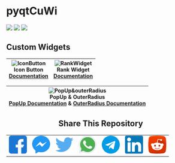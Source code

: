 # pyqtCuWi
<p>
  <img src="https://img.shields.io/badge/python-3.6%2B-informational?style=flat-square&logo=python">
  <img src="https://img.shields.io/badge/license-GPL%203.0-succes.svg?style=flat-square&logo=license">
  <img src="https://img.shields.io/badge/version-1.0.1-important?style=flat-square">
</p>
<h2>Custom Widgets </h2>
<center>

| ![IconButton](https://github.com/myygunduz/pyqtCuWi/blob/main/gifs/iconButton.gif) <br> Icon Button <br> [Documentation](https://github.com/myygunduz/pyqtCuWi/blob/main/documentation.md#iconbutton) |  ![RankWidget](https://github.com/myygunduz/pyqtCuWi/blob/main/gifs/rankWidget.gif) <br> Rank Widget <br> [Documentation](https://github.com/myygunduz/pyqtCuWi/blob/main/documentation.md#rank-widget) |
| :---: | :---: |



| ![PopUp&outerRadius](https://github.com/myygunduz/pyqtCuWi/blob/main/gifs/popUp&outerRadius.gif) <br> PopUp & OuterRadius<br> [ PopUp Documentation](https://github.com/myygunduz/pyqtCuWi/blob/main/documentation.md#pop-up) &  [OuterRadius Documentation](https://github.com/myygunduz/pyqtCuWi/blob/main/documentation.md#outer-radius) |
| :---: |

</center>


<h2 align=center> Share This Repository </h2>

<table align='center'>
    <tr>
        <td>
            <a href="https://web.facebook.com/sharer.php?t=This%20repo%20is%20great,%20check%20it%20out&u=https://github.com/myygunduz/Badge-Link-Creater&_rdc=1&_rdr" >
                <img src="https://github.com/myygunduz/Badge-Link-Creater/blob/main/Assets/icons/facebook.svg" height="48" width="48" alt="Facebook"/>
            </a>
        </td>
        <td>
            <a href="https://www.facebook.com/dialog/send?link=https://github.com/myygunduz/Badge-Link-Creater&app_id=291494419107518&redirect_uri=https://github.com/myygunduz/Badge-Link-Creater" >
                <img src="https://github.com/myygunduz/Badge-Link-Creater/blob/main/Assets/icons/messenger.svg" height="48" width="48" alt="Facebook Messenger"/>
            </a>
        </td>
        <td>
            <a href="https://twitter.com/intent/tweet?text=This%20repo%20is%20great,%20check%20it%20out&url=https://github.com/myygunduz/Badge-Link-Creater" >
                <img src="https://github.com/myygunduz/Badge-Link-Creater/blob/main/Assets/icons/twitter.svg" height="48" width="48" alt="Twitter"/>
            </a>
        </td>
        <td>
            <a href="https://web.whatsapp.com/send?text=This%20repo%20is%20great,%20check%20it%20out https://github.com/myygunduz/Badge-Link-Creater" >
                <img src="https://github.com/myygunduz/Badge-Link-Creater/blob/main/Assets/icons/whatsapp.svg" height="48" width="48" alt="WhatsApp"/>
            </a>
        </td>
        <td>
            <a href="https://t.me/share/url?url=https://github.com/myygunduz/Badge-Link-Creater&text=GThis%20repo%20is%20great,%20check%20it%20out" >
                <img src="https://github.com/myygunduz/Badge-Link-Creater/blob/main/Assets/icons/telegram.svg" height="48" width="48" alt="Telegram"/>
            </a>
        </td>
        <td>
            <a href="https://www.linkedin.com/shareArticle?title=This%20repo%20is%20great,%20check%20it%20out&url=https://github.com/myygunduz/Badge-Link-Creater" >
                <img src="https://github.com/myygunduz/Badge-Link-Creater/blob/main/Assets/icons/linkedin.svg" height="48" width="48" alt="LinkedIn"/>
            </a>
        </td>
        <td>
            <a href="https://www.reddit.com/submit?title=This%20repo%20is%20great,%20check%20it%20out&url=https://github.com/myygunduz/Badge-Link-Creater" >
                <img src="https://github.com/myygunduz/Badge-Link-Creater/blob/main/Assets/icons/reddit.svg" height="48" width="48" alt="Reddit"/>
            </a>
        </td>
    </tr>
</table>
